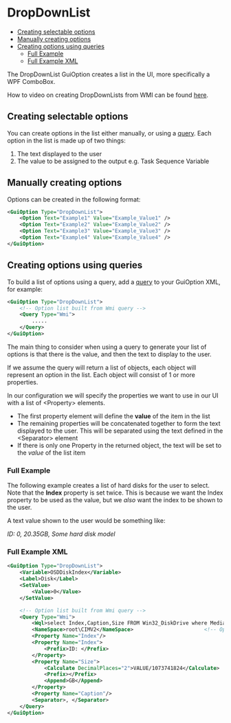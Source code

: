 # DropDownList

* [Creating selectable options](#creating-selectable-options)
* [Manually creating options](#manually-creating-options)
* [Creating options using queries](#creating-options-using-queries)
  * [Full Example](#full-example)
  * [Full Example XML](#full-example-xml)


The DropDownList GuiOption creates a list in the UI, more specifically a WPF ComboBox. 

How to video on creating DropDownLists from WMI can be found [here](https://youtu.be/YhIiRorF9SA).

## Creating selectable options

You can create options in the list either manually, or using a [query](/documentation/features/Queries.md). Each option in the list is made up of two things:

1. The text displayed to the user
2. The value to be assigned to the output e.g. Task Sequence Variable

## Manually creating options

Options can be created in the following format:

```xml
<GuiOption Type="DropDownList">
    <Option Text="Example1" Value="Example_Value1" />
    <Option Text="Example2" Value="Example_Value2" />
    <Option Text="Example3" Value="Example_Value3" />
    <Option Text="Example4" Value="Example_Value4" />
</GuiOption>
```

## Creating options using queries

To build a list of options using a query, add a [query](/documentation/features/Queries.md) to your GuiOption XML, for example:

```xml
<GuiOption Type="DropDownList">
    <!-- Option list built from Wmi query -->
    <Query Type="Wmi">
        .....
    </Query>
</GuiOption>
```

The main thing to consider when using a query to generate your list of options is that there is the value, and then the text to display to the user. 

If we assume the query will return a list of objects, each object will represent an option in the list. Each object will consist of 1 or more properties. 

In our configuration we will specify the properties we want to use in our UI with a list of \<Property> elements. 

* The first property element will define the **value** of the item in the list
* The remaining properties will be concatenated together to form the text displayed to the user. This will be separated using the text defined in the \<Separator> element
* If there is only one Property in the returned object, the text will be set to the *value* of the list item


### Full Example

The following example creates a list of hard disks for the user to select. Note that the **Index** property is set twice. This is because we want the Index property to be used as the value, but we *also* want the index to be shown to the user. 

A text value shown to the user would be something like:

*ID: 0, 20.35GB, Some hard disk model*

### Full Example XML

```xml
<GuiOption Type="DropDownList">
    <Variable>OSDDiskIndex</Variable>
    <Label>Disk</Label>
    <SetValue>
        <Value>0</Value>
    </SetValue>

    <!-- Option list built from Wmi query -->
    <Query Type="Wmi">
        <Wql>select Index,Caption,Size FROM Win32_DiskDrive where MediaType='Fixed hard disk media'</Wql>
        <NameSpace>root\CIMV2</NameSpace>						<!-- Option to set the namespace -->
        <Property Name="Index"/>
        <Property Name="Index">
            <Prefix>ID: </Prefix>
        </Property>
        <Property Name="Size">
            <Calculate DecimalPlaces="2">VALUE/1073741824</Calculate>
            <Prefix></Prefix>
            <Append>GB</Append>
        </Property>
        <Property Name="Caption"/>
        <Separator>, </Separator>
    </Query>
</GuiOption>
```